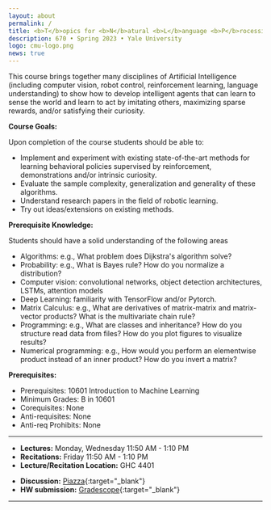 ```yaml
---
layout: about
permalink: /
title: <b>T</b>opics for <b>N</b>atural <b>L</b>anguage <b>P</b>rocessing
description: 670 • Spring 2023 • Yale University
logo: cmu-logo.png
news: true
---
```


This course brings together many disciplines of Artificial Intelligence (including computer vision, robot control, reinforcement learning, language understanding) to show how to develop intelligent agents that can learn to sense the world and learn to act by imitating others, maximizing sparse rewards, and/or satisfying their curiosity.

**Course Goals:**

Upon completion of the course students should be able to:
- Implement and experiment with existing state-of-the-art methods for learning behavioral policies supervised by reinforcement, demonstrations and/or intrinsic curiosity.
- Evaluate the sample complexity, generalization and generality of these algorithms.
- Understand research papers in the field of robotic learning.
- Try out ideas/extensions on existing methods.

**Prerequisite Knowledge:**

Students should have a solid understanding of the following areas
- Algorithms: e.g., What problem does Dijkstra's algorithm solve?
- Probability: e.g., What is Bayes rule? How do you normalize a distribution?
- Computer vision: convolutional networks, object detection architectures, LSTMs, attention models
- Deep Learning: familiarity  with TensorFlow and/or Pytorch.
- Matrix Calculus: e.g., What are derivatives of matrix-matrix and matrix-vector products? What is the multivariate chain rule?
- Programming: e.g., What are classes and inheritance? How do you structure read data from files? How do you plot figures to visualize results?
- Numerical programming: e.g., How would you perform an elementwise product instead of an inner product? How do you invert a matrix?

**Prerequisites:**
- Prerequisites: 10601 Introduction to Machine Learning
- Minimum Grades: B in 10601
- Corequisites: None
- Anti-requisites: None
- Anti-req Prohibits: None

***

- **Lectures:** Monday, Wednesday 11:50 AM - 1:10 PM
- **Recitations:** Friday 11:50 AM - 1:10 PM
- **Lecture/Recitation Location:** GHC 4401
<!-- - **Office Hours Location:** [Gates-Hillman Center 8228](https://goo.gl/maps/74vUj6uoaTTzYM937){:target="\_blank"} -->
- **Discussion:** [Piazza](https://piazza.com){:target="\_blank"}
- **HW submission:** [Gradescope](https://www.gradescope.com){:target="\_blank"}
<!-- - **Contact:** For external enquiries, personal matters or in emergencies, you can email Brynn at
bedmunds@andrew.cmu.edu. -->

***
